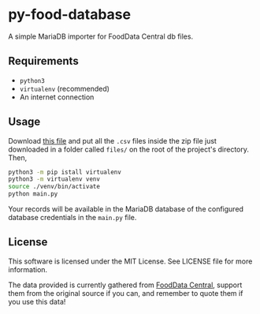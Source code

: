 # py-food-database

A simple MariaDB importer for FoodData Central db files.

## Requirements

- `python3`
- `virtualenv` (recommended)
- An internet connection

## Usage

Download [this file](https://fdc.nal.usda.gov/fdc-datasets/FoodData_Central_csv_2022-10-28.zip) and put all the `.csv` files inside the zip file just downloaded in a folder called `files/` on the root of the project's directory. Then,

```bash
python3 -m pip istall virtualenv
python3 -m virtualenv venv
source ./venv/bin/activate
python main.py
```

Your records will be available in the MariaDB database of the configured database credentials in the `main.py` file.

## License

This software is licensed under the MIT License. See LICENSE file for more information.

The data provided is currently gathered from [FoodData Central](https://fdc.nal.usda.gov/download-datasets.html), support them from the original source if you can, and remember to quote them if you use this data!